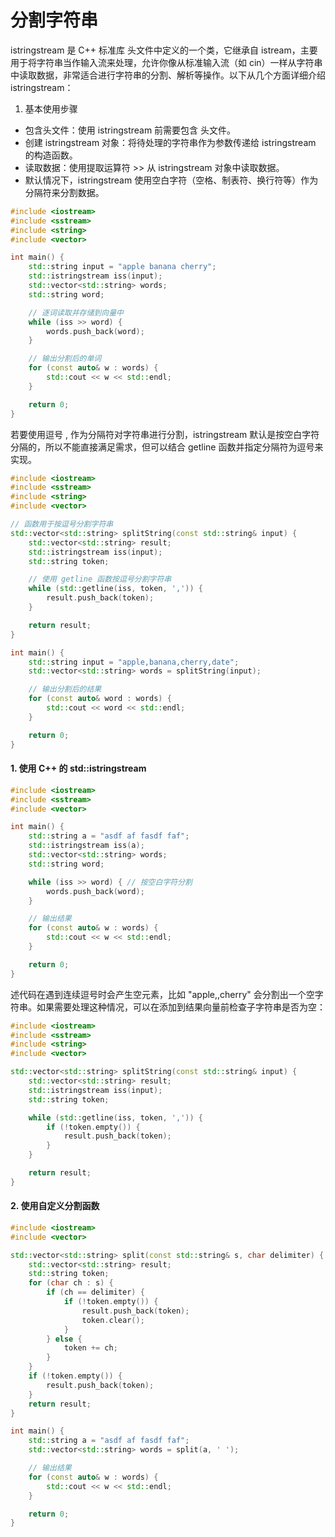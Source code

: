 # 分割字符串

istringstream 是 C++ 标准库 <sstream> 头文件中定义的一个类，它继承自 istream，主要用于将字符串当作输入流来处理，允许你像从标准输入流（如 cin）一样从字符串中读取数据，非常适合进行字符串的分割、解析等操作。以下从几个方面详细介绍 istringstream：

1. 基本使用步骤

+ 包含头文件：使用 istringstream 前需要包含 <sstream> 头文件。
+ 创建 istringstream 对象：将待处理的字符串作为参数传递给 istringstream 的构造函数。
+ 读取数据：使用提取运算符 >> 从 istringstream 对象中读取数据。
+ 默认情况下，istringstream 使用空白字符（空格、制表符、换行符等）作为分隔符来分割数据。

```cpp
#include <iostream>
#include <sstream>
#include <string>
#include <vector>

int main() {
    std::string input = "apple banana cherry";
    std::istringstream iss(input);
    std::vector<std::string> words;
    std::string word;

    // 逐词读取并存储到向量中
    while (iss >> word) {
        words.push_back(word);
    }

    // 输出分割后的单词
    for (const auto& w : words) {
        std::cout << w << std::endl;
    }

    return 0;
}
```

若要使用逗号 , 作为分隔符对字符串进行分割，istringstream 默认是按空白字符分隔的，所以不能直接满足需求，但可以结合 getline 函数并指定分隔符为逗号来实现。

```cpp
#include <iostream>
#include <sstream>
#include <string>
#include <vector>

// 函数用于按逗号分割字符串
std::vector<std::string> splitString(const std::string& input) {
    std::vector<std::string> result;
    std::istringstream iss(input);
    std::string token;

    // 使用 getline 函数按逗号分割字符串
    while (std::getline(iss, token, ',')) {
        result.push_back(token);
    }

    return result;
}

int main() {
    std::string input = "apple,banana,cherry,date";
    std::vector<std::string> words = splitString(input);

    // 输出分割后的结果
    for (const auto& word : words) {
        std::cout << word << std::endl;
    }

    return 0;
}
```



#### 1. 使用 C++ 的 std::istringstream

```cpp
#include <iostream>
#include <sstream>
#include <vector>

int main() {
    std::string a = "asdf af fasdf faf";
    std::istringstream iss(a);
    std::vector<std::string> words;
    std::string word;

    while (iss >> word) { // 按空白字符分割
        words.push_back(word);
    }

    // 输出结果
    for (const auto& w : words) {
        std::cout << w << std::endl;
    }

    return 0;
}

```

述代码在遇到连续逗号时会产生空元素，比如 "apple,,cherry" 会分割出一个空字符串。如果需要处理这种情况，可以在添加到结果向量前检查子字符串是否为空：

```cpp
#include <iostream>
#include <sstream>
#include <string>
#include <vector>

std::vector<std::string> splitString(const std::string& input) {
    std::vector<std::string> result;
    std::istringstream iss(input);
    std::string token;

    while (std::getline(iss, token, ',')) {
        if (!token.empty()) {
            result.push_back(token);
        }
    }

    return result;
}
```

#### 2. 使用自定义分割函数

```cpp
#include <iostream>
#include <vector>

std::vector<std::string> split(const std::string& s, char delimiter) {
    std::vector<std::string> result;
    std::string token;
    for (char ch : s) {
        if (ch == delimiter) {
            if (!token.empty()) {
                result.push_back(token);
                token.clear();
            }
        } else {
            token += ch;
        }
    }
    if (!token.empty()) {
        result.push_back(token);
    }
    return result;
}

int main() {
    std::string a = "asdf af fasdf faf";
    std::vector<std::string> words = split(a, ' ');

    // 输出结果
    for (const auto& w : words) {
        std::cout << w << std::endl;
    }

    return 0;
}

```